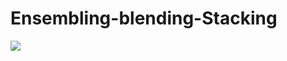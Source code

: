 # Ensembling-blending-Stacking
<img src="file:///Users/rishav00a/Desktop/new%20ss/Screenshot%202021-08-29%20at%2012.59.39%20AM.png" />
